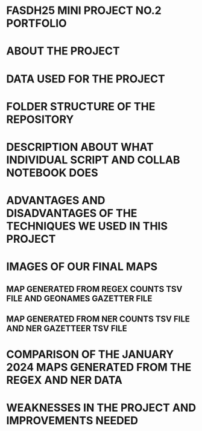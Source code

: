 # FASDH25 MINI PROJECT NO.2 PORTFOLIO

# ABOUT THE PROJECT 

# DATA USED FOR THE PROJECT 

# FOLDER STRUCTURE OF THE REPOSITORY

# DESCRIPTION ABOUT WHAT INDIVIDUAL SCRIPT AND COLLAB NOTEBOOK DOES

# ADVANTAGES AND DISADVANTAGES OF THE TECHNIQUES WE USED IN THIS PROJECT 

#  IMAGES OF OUR FINAL MAPS
## MAP GENERATED FROM REGEX COUNTS TSV FILE AND GEONAMES GAZETTER FILE

## MAP GENERATED FROM NER COUNTS TSV FILE AND NER GAZETTEER TSV FILE


# COMPARISON OF THE JANUARY 2024 MAPS GENERATED FROM THE REGEX AND NER DATA

# WEAKNESSES IN THE PROJECT AND IMPROVEMENTS NEEDED




